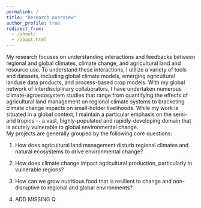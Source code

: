 ```yaml
---
permalink: /
title: "Research overview"
author_profile: true
redirect_from: 
  - /about/
  - /about.html
---
```


My research focuses on understanding interactions and feedbacks between regional and global climates, climate change, and agricultural land and resource use. To understand these interactions, I utilize a variety of tools and datasets, including global climate models, emerging agricultural landuse data products, and process-based crop models. With my global network of interdisciplinary collaborators, I have undertaken numerous climate-agroecosystem studies that range from quantifying the effects of agricultural land management on regional climate systems to bracketing climate change impacts on small-holder livelihoods. While my work is situated in a global context, I maintain a particular emphasis on the semi-arid tropics -- a vast, highly-populated and rapidly-developing domain that is acutely vulnerable to global environmental change.     
My projects are generally grouped by the following core questions:

1) How does agricultural land management  disturb regional climates and natural ecosystems to drive environmental change?

2) How does climate change impact agricultural production, particularly in vulnerable regions?

3) How can we grow nutritious food that is resilient to change and non-disruptive to regional and global environments?

4) ADD MISSING Q 
